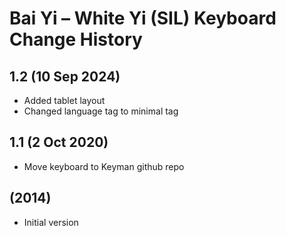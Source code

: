 Bai Yi – White Yi (SIL) Keyboard Change History
=======================

1.2 (10 Sep 2024)
------------------
* Added tablet layout
* Changed language tag to minimal tag

1.1 (2 Oct 2020)
------------------
* Move keyboard to Keyman github repo

(2014)
------------------
* Initial version
